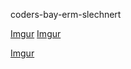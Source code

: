 coders-bay-erm-slechnert

[Imgur](https://i.imgur.com/TV7q4ga.jpg)
[Imgur](https://i.imgur.com/NSwGZvB.jpg)


[Imgur](https://i.imgur.com/e3DEpPt.jpg)

